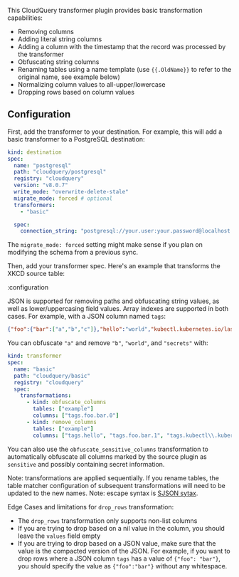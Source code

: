 This CloudQuery transformer plugin provides basic transformation capabilities:

- Removing columns
- Adding literal string columns
- Adding a column with the timestamp that the record was processed by the transformer
- Obfuscating string columns
- Renaming tables using a name template (use `{{.OldName}}` to refer to the original name, see example below)
- Normalizing column values to all-upper/lowercase
- Dropping rows based on column values

## Configuration

First, add the transformer to your destination. For example, this will add a basic transformer to a PostgreSQL destination:

```yaml copy
kind: destination
spec:
  name: "postgresql"
  path: "cloudquery/postgresql"
  registry: "cloudquery"
  version: "v8.0.7"
  write_mode: "overwrite-delete-stale"
  migrate_mode: forced # optional
  transformers:
    - "basic"

  spec:
    connection_string: "postgresql://your.user:your.password@localhost:5432/db_name"
```

The `migrate_mode: forced` setting might make sense if you plan on modifying the schema from a previous sync.

Then, add your transformer spec. Here's an example that transforms the XKCD source table:

:configuration

JSON is supported for removing paths and obfuscating string values, as well as lower/uppercasing field values. Array indexes are supported in both cases. For example, with a JSON column named `tags`:
```json
{"foo":{"bar":["a","b","c"]},"hello":"world","kubectl.kubernetes.io/last-applied-configuration":"secrets"}
```

You can obfuscate `"a"` and remove `"b"`, `"world"`, and `"secrets"` with:
```yaml copy
kind: transformer
spec:
  name: "basic"
  path: "cloudquery/basic"
  registry: "cloudquery"
  spec:
    transformations:
      - kind: obfuscate_columns
        tables: ["example"]
        columns: ["tags.foo.bar.0"]
      - kind: remove_columns
        tables: ["example"]
        columns: ["tags.hello", "tags.foo.bar.1", "tags.kubectl\\.kubernetes\\.io\\/last-applied-configuration"]
```
You can also use the `obfuscate_sensitive_columns` transformation to automatically obfuscate all columns marked by the source plugin as `sensitive` and possibly containing secret information.

Note: transformations are applied sequentially. If you rename tables, the table matcher configuration of subsequent transformations will need to be updated to the new names.
Note: escape syntax is [SJSON sytax](https://github.com/tidwall/sjson?tab=readme-ov-file#path-syntax).




Edge Cases and limitations for `drop_rows` transformation:
- The `drop_rows` transformation only supports non-list columns
- If you are trying to drop based on a nil value in the column, you should leave the `values` field empty
- If you are trying to drop based on a JSON value, make sure that the value is the compacted version of the JSON. For example, if you want to drop rows where a JSON column `tags` has a value of `{"foo": "bar"}`, you should specify the value as `{"foo":"bar"}` without any whitespace.